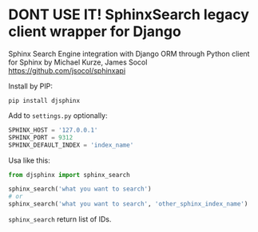 # DONT USE IT! SphinxSearch legacy client wrapper for Django 

Sphinx Search Engine integration with Django ORM
through Python client for Sphinx by Michael Kurze, James Socol
https://github.com/jsocol/sphinxapi

Install by PIP:

```shell
pip install djsphinx
```

Add to `settings.py` optionally:

```python
SPHINX_HOST = '127.0.0.1'
SPHINX_PORT = 9312
SPHINX_DEFAULT_INDEX = 'index_name'
```

Usa like this:

```python
from djsphinx import sphinx_search

sphinx_search('what you want to search')
# or
sphinx_search('what you want to search', 'other_sphinx_index_name')
```

`sphinx_search` return list of IDs.
